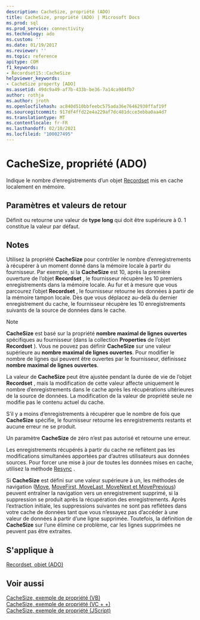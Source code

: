 ```yaml
---
description: CacheSize, propriété (ADO)
title: CacheSize, propriété (ADO) | Microsoft Docs
ms.prod: sql
ms.prod_service: connectivity
ms.technology: ado
ms.custom: ''
ms.date: 01/19/2017
ms.reviewer: ''
ms.topic: reference
apitype: COM
f1_keywords:
- Recordset15::CacheSize
helpviewer_keywords:
- CacheSize property [ADO]
ms.assetid: 49dc9a49-af7b-433b-be36-7a14ca984fb7
author: rothja
ms.author: jroth
ms.openlocfilehash: ac840d510bbfeebc575ada36e76462930ffaf19f
ms.sourcegitcommit: 917df4ffd22e4a229af7dc481dcce3ebba0aa4d7
ms.translationtype: MT
ms.contentlocale: fr-FR
ms.lasthandoff: 02/10/2021
ms.locfileid: "100027495"
---
```

# <a name="cachesize-property-ado"></a>CacheSize, propriété (ADO)
Indique le nombre d’enregistrements d’un objet [Recordset](./recordset-object-ado.md) mis en cache localement en mémoire.  
  
## <a name="settings-and-return-values"></a>Paramètres et valeurs de retour  
 Définit ou retourne une valeur de **type long** qui doit être supérieure à 0. 1 constitue la valeur par défaut.  
  
## <a name="remarks"></a>Notes  
 Utilisez la propriété **CacheSize** pour contrôler le nombre d’enregistrements à récupérer à un moment donné dans la mémoire locale à partir du fournisseur. Par exemple, si la **CacheSize** est 10, après la première ouverture de l’objet **Recordset** , le fournisseur récupère les 10 premiers enregistrements dans la mémoire locale. Au fur et à mesure que vous parcourez l’objet **Recordset** , le fournisseur retourne les données à partir de la mémoire tampon locale. Dès que vous déplacez au-delà du dernier enregistrement du cache, le fournisseur récupère les 10 enregistrements suivants de la source de données dans le cache.  
  
> [!NOTE]
>  **CacheSize** est basé sur la propriété **nombre maximal de lignes ouvertes** spécifiques au fournisseur (dans la collection **Properties** de l’objet **Recordset** ). Vous ne pouvez pas définir **CacheSize** sur une valeur supérieure au **nombre maximal de lignes ouvertes**. Pour modifier le nombre de lignes qui peuvent être ouvertes par le fournisseur, définissez **nombre maximal de lignes ouvertes**.  
  
 La valeur de **CacheSize** peut être ajustée pendant la durée de vie de l’objet **Recordset** , mais la modification de cette valeur affecte uniquement le nombre d’enregistrements dans le cache après les récupérations ultérieures de la source de données. La modification de la valeur de propriété seule ne modifie pas le contenu actuel du cache.  
  
 S’il y a moins d’enregistrements à récupérer que le nombre de fois que **CacheSize** spécifie, le fournisseur retourne les enregistrements restants et aucune erreur ne se produit.  
  
 Un paramètre **CacheSize** de zéro n’est pas autorisé et retourne une erreur.  
  
 Les enregistrements récupérés à partir du cache ne reflètent pas les modifications simultanées apportées par d’autres utilisateurs aux données sources. Pour forcer une mise à jour de toutes les données mises en cache, utilisez la méthode [Resync](./resync-method.md) .  
  
 Si **CacheSize** est défini sur une valeur supérieure à un, les méthodes de navigation ([Move](./move-method-ado.md), [MoveFirst, MoveLast, MoveNext et MovePrevious](./movefirst-movelast-movenext-and-moveprevious-methods-ado.md)) peuvent entraîner la navigation vers un enregistrement supprimé, si la suppression se produit après la récupération des enregistrements. Après l’extraction initiale, les suppressions suivantes ne sont pas reflétées dans votre cache de données tant que vous n’essayez pas d’accéder à une valeur de données à partir d’une ligne supprimée. Toutefois, la définition de **CacheSize** sur l’une élimine ce problème, car les lignes supprimées ne peuvent pas être extraites.  
  
## <a name="applies-to"></a>S'applique à  
 [Recordset, objet (ADO)](./recordset-object-ado.md)  
  
## <a name="see-also"></a>Voir aussi  
 [CacheSize, exemple de propriété (VB)](./cachesize-property-example-vb.md)   
 [CacheSize, exemple de propriété (VC + +)](./cachesize-property-example-vc.md)   
 [CacheSize, exemple de propriété (JScript)](./cachesize-property-example-jscript.md)